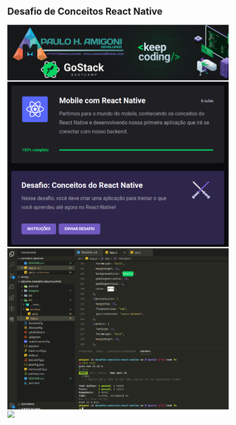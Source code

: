 ## Desafio de Conceitos React Native
![](/imagens/topo.png)
![](/imagens/1.png)
![](/imagens/2.png)
![](/imagens/3.png)

